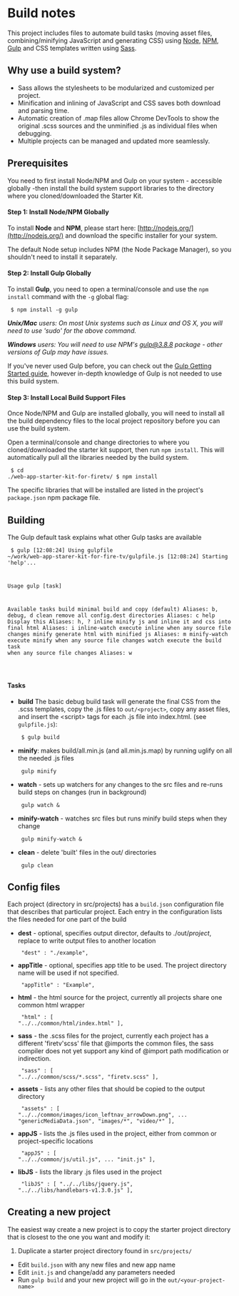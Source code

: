 Build notes
===========

This project includes files to automate build tasks (moving asset files, combining/minifying JavaScript and generating CSS) using [Node](http://nodejs.org/), [NPM](https://www.npmjs.com), [Gulp](http://gulpjs.com/) and CSS templates written using [Sass](http://sass-lang.com/).

Why use a build system?
----------

* Sass allows the stylesheets to be modularized and customized per project.
* Minification and inlining of JavaScript and CSS saves both download and parsing time.
* Automatic creation of .map files allow Chrome DevTools to show the original .scss sources and the unminified .js as individual files when debugging.
* Multiple projects can be managed and updated more seamlessly.


Prerequisites
-------------

You need to first install Node/NPM and Gulp on your system - accessible globally -then install the build system support libraries to the directory where you cloned/downloaded the Starter Kit.

#### Step 1: Install Node/NPM Globally

To install **Node** and **NPM**, please start here: [http://nodejs.org/](http://nodejs.org/) and download the specific installer for your system. 

The default Node setup includes NPM (the Node Package Manager), so you shouldn't need to install it separately.

#### Step 2: Install Gulp Globally

To install **Gulp**, you need to open a terminal/console and use the `npm install` command with the `-g` global flag:
<code><pre>
$ npm install -g gulp
</pre></code>

***Unix/Mac** users: On most Unix systems such as Linux and OS X, you will need to use 'sudo' for the above command.*

***Windows** users: You will need to use NPM's gulp@3.8.8 package - other versions of Gulp may have issues.*

If you've never used Gulp before, you can check out the [Gulp Getting Started guide](https://github.com/gulpjs/gulp/blob/master/docs/getting-started.md), however in-depth knowledge of Gulp is not needed to use this build system.

#### Step 3: Install Local Build Support Files

Once Node/NPM and Gulp are installed globally, you will need to install all the build dependency files to the local project repository before you can use the build system. 

Open a terminal/console and change directories to where you cloned/downloaded the starter kit support, then run `npm install`. This will automatically pull all the libraries needed by the build system. 
<code><pre>
$ cd ./web-app-starter-kit-for-firetv/
$ npm install
</pre></code>

The specific libraries that will be installed are listed in the project's `package.json` npm package file. 

Building
----------------

The Gulp default task explains what other Gulp tasks are available
<code><pre>
$ gulp
[12:08:24] Using gulpfile ~/work/web-app-starer-kit-for-fire-tv/gulpfile.js
[12:08:24] Starting 'help'...

Usage
  gulp [task]

Available tasks
  build         minimal build and copy (default) Aliases: b, debug, d
  clean         remove all config.dest directories Aliases: c
  help          Display this Aliases: h, ?
  inline        minify js and inline it and css into final html Aliases: i
  inline-watch  execute inline when any source file changes
  minify        generate html with minified js Aliases: m
  minify-watch  execute minify when any source file changes
  watch         execute the build task when any source file changes Aliases: w

</pre></code>


#### Tasks

* **build** The basic debug build task will generate the final CSS from the .scss templates, copy the .js files to `out/<project>`, copy any asset files, and
insert the &lt;script&gt; tags for each .js file into index.html.  (see `gulpfile.js`):
<code><pre>
$ gulp build
</pre></code>


* **minify**: makes build/all.min.js (and all.min.js.map) by running uglify on all the needed .js files
<code><pre>
gulp minify
</pre></code>
* **watch** - sets up watchers for any changes to the src files and re-runs build steps on changes (run in background)
<code><pre>
gulp watch &
</pre></code>
* **minify-watch** - watches src files but runs minify build steps when they change
<code><pre>
gulp minify-watch &
</pre></code>
* **clean** - delete 'built' files in the out/ directories
<code><pre>
gulp clean
</pre></code>

Config files
----------------
Each project (directory in src/projects) has a `build.json` configuration file that describes that particular project.
Each entry in the configuration lists the files needed for one part of the build

* **dest** - optional, specifies output director, defaults to ./out/<em>project</em>, replace to write output files to another location
<code><pre>
    "dest" : "./example",
</pre></code>
* **appTitle** - optional, specifies app title to be used. The project directory name will be used if not specified.
<code><pre>
    "appTitle" : "Example",
</pre></code>
* **html** - the html source for the project, currently all projects share one common html wrapper
<code><pre>
    "html" : [
        "../../common/html/index.html"
    ],
</pre></code>
* **sass** - the .scss files for the project, currently each project has a different 'firetv'scss' file that @imports the
common files, the sass compiler does not yet support any kind of @import path modification or indirection.
<code><pre>
    "sass" : [
        "../../common/scss/*.scss",
        "firetv.scss"
    ],
</pre></code>
* **assets** - lists any other files that should be copied to the output directory
<code><pre>
    "assets" : [
        "../../common/images/icon_leftnav_arrowDown.png",
        ...
        "genericMediaData.json",
        "images/\*",
        "video/\*"
    ],
</pre></code>
* **appJS** - lists the .js files used in the project, either from common or project-specific locations
<code><pre>
    "appJS" : [
        "../../common/js/util.js",
        ...
        "init.js"
    ],
</pre></code>
* **libJS** - lists the library .js files used in the project
<code><pre>
    "libJS" : [
        "../../libs/jquery.js",
        "../../libs/handlebars-v1.3.0.js"
    ],
</pre></code>

Creating a new project
----------------
The easiest way create a new project is to copy the starter project directory that is closest to the one you want and modify it: 

1. Duplicate a starter project directory found in `src/projects/`
* Edit `build.json` with any new files and new app name
* Edit `init.js` and change/add any parameters needed
* Run `gulp build` and your new project will go in the `out/<your-project-name>`


